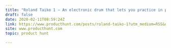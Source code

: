 ```yaml
---
title: "Roland Taiko 1 — An electronic drum that lets you practice in peace 🥁"
draft: false
date: 2020-02-11T08:59:24Z
link: https://www.producthunt.com/posts/roland-taiko-1?utm_medium=RSS&utm_source=hune
site: www.producthunt.com
topic: product hunt  

---
```


